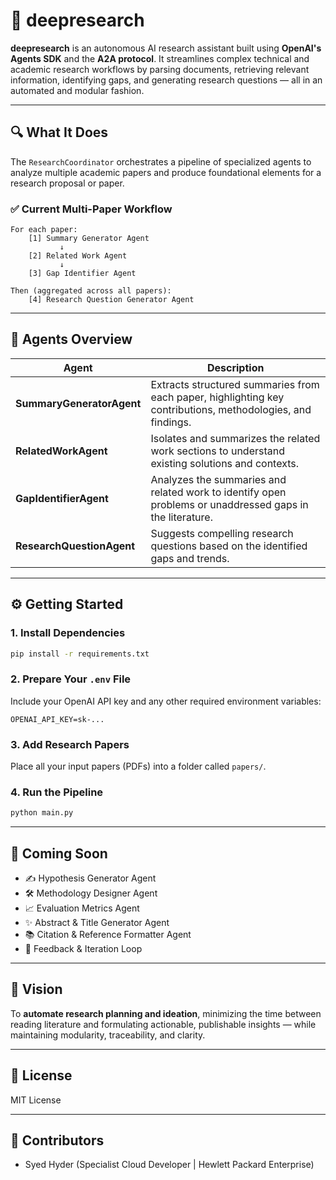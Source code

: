 # 🧠 deepresearch

**deepresearch** is an autonomous AI research assistant built using **OpenAI's Agents SDK** and the **A2A protocol**. It streamlines complex technical and academic research workflows by parsing documents, retrieving relevant information, identifying gaps, and generating research questions — all in an automated and modular fashion.

---

## 🔍 What It Does

The `ResearchCoordinator` orchestrates a pipeline of specialized agents to analyze multiple academic papers and produce foundational elements for a research proposal or paper.

### ✅ Current Multi-Paper Workflow

```
For each paper:
    [1] Summary Generator Agent
           ↓
    [2] Related Work Agent
           ↓
    [3] Gap Identifier Agent

Then (aggregated across all papers):
    [4] Research Question Generator Agent
```

---

## 🤖 Agents Overview

| Agent                      | Description |
|----------------------------|-------------|
| **SummaryGeneratorAgent**  | Extracts structured summaries from each paper, highlighting key contributions, methodologies, and findings. |
| **RelatedWorkAgent**       | Isolates and summarizes the related work sections to understand existing solutions and contexts. |
| **GapIdentifierAgent**     | Analyzes the summaries and related work to identify open problems or unaddressed gaps in the literature. |
| **ResearchQuestionAgent**  | Suggests compelling research questions based on the identified gaps and trends. |

---


## ⚙️ Getting Started

### 1. Install Dependencies

```bash
pip install -r requirements.txt
```

### 2. Prepare Your `.env` File

Include your OpenAI API key and any other required environment variables:

```
OPENAI_API_KEY=sk-...
```

### 3. Add Research Papers

Place all your input papers (PDFs) into a folder called `papers/`.

### 4. Run the Pipeline

```bash
python main.py
```

---

## 🚧 Coming Soon

- ✍️ Hypothesis Generator Agent  
- 🛠 Methodology Designer Agent  
- 📈 Evaluation Metrics Agent  
- ✨ Abstract & Title Generator Agent  
- 📚 Citation & Reference Formatter Agent  
- 🔁 Feedback & Iteration Loop

---

## 🧠 Vision

To **automate research planning and ideation**, minimizing the time between reading literature and formulating actionable, publishable insights — while maintaining modularity, traceability, and clarity.

---

## 📄 License

MIT License

---

## 👥 Contributors

- Syed Hyder (Specialist Cloud Developer | Hewlett Packard Enterprise)
